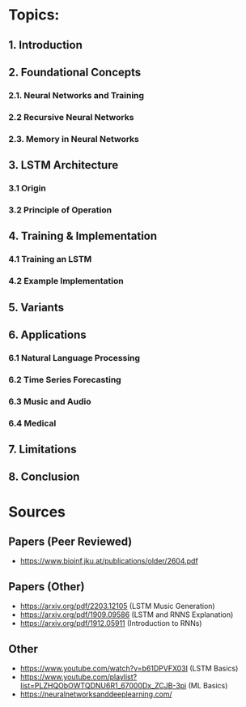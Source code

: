 # Topics:
## 1. Introduction
## 2. Foundational Concepts
### 2.1. Neural Networks and Training
### 2.2 Recursive Neural Networks
### 2.3. Memory in Neural Networks

## 3. LSTM Architecture
### 3.1 Origin
### 3.2 Principle of Operation
## 4. Training & Implementation
### 4.1 Training an LSTM
### 4.2 Example Implementation
## 5. Variants

## 6. Applications
### 6.1 Natural Language Processing
### 6.2 Time Series Forecasting
### 6.3 Music and Audio
### 6.4 Medical
## 7. Limitations
## 8. Conclusion

# Sources
## Papers (Peer Reviewed)
- https://www.bioinf.jku.at/publications/older/2604.pdf
## Papers (Other)
- https://arxiv.org/pdf/2203.12105 (LSTM Music Generation)
- https://arxiv.org/pdf/1909.09586 (LSTM and RNNS Explanation)
- https://arxiv.org/pdf/1912.05911 (Introduction to RNNs)
## Other
- https://www.youtube.com/watch?v=b61DPVFX03I (LSTM Basics)
- https://www.youtube.com/playlist?list=PLZHQObOWTQDNU6R1_67000Dx_ZCJB-3pi (ML Basics)
- https://neuralnetworksanddeeplearning.com/

